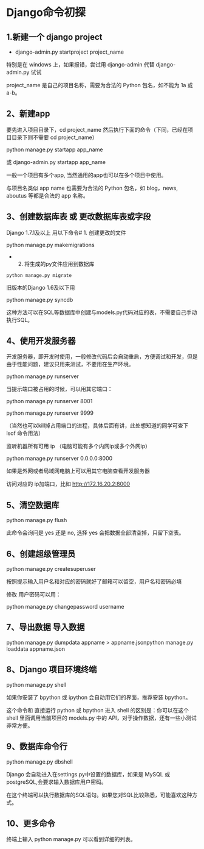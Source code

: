# Django命令初探

## 1.新建一个 django project

- django-admin.py startproject project_name

特别是在 windows 上，如果报错，尝试用 django-admin 代替 django-admin.py 试试

project_name 是自己的项目名称，需要为合法的 Python 包名，如不能为 1a 或 a-b。

## 2、新建app

要先进入项目目录下，cd project_name 然后执行下面的命令（下同，已经在项目目录下则不需要 cd project_name）

python manage.py startapp app_name

或 django-admin.py startapp app_name

一般一个项目有多个app, 当然通用的app也可以在多个项目中使用。

与项目名类似 app name 也需要为合法的 Python 包名，如 blog，news, aboutus 等都是合法的 app 名称。

## 3、创建数据库表 或 更改数据库表或字段

Django 1.7.1及以上 用以下命令# 1. 创建更改的文件

python manage.py makemigrations

- 2. 将生成的py文件应用到数据库

```
python manage.py migrate
```
 
旧版本的Django 1.6及以下用

python manage.py syncdb

这种方法可以在SQL等数据库中创建与models.py代码对应的表，不需要自己手动执行SQL。

## 4、使用开发服务器

开发服务器，即开发时使用，一般修改代码后会自动重启，方便调试和开发，但是由于性能问题，建议只用来测试，不要用在生产环境。

python manage.py runserver 

当提示端口被占用的时候，可以用其它端口：

python manage.py runserver 8001

python manage.py runserver 9999

（当然也可以kill掉占用端口的进程，具体后面有讲，此处想知道的同学可查下 lsof 命令用法）
 
监听机器所有可用 ip （电脑可能有多个内网ip或多个外网ip）

python manage.py runserver 0.0.0.0:8000

如果是外网或者局域网电脑上可以用其它电脑查看开发服务器

访问对应的 ip加端口，比如 http://172.16.20.2:8000

## 5、清空数据库

python manage.py flush

此命令会询问是 yes 还是 no, 选择 yes 会把数据全部清空掉，只留下空表。

## 6、创建超级管理员

python manage.py createsuperuser 

按照提示输入用户名和对应的密码就好了邮箱可以留空，用户名和密码必填
 
修改 用户密码可以用：

python manage.py changepassword username

## 7、导出数据 导入数据

python manage.py dumpdata appname > appname.jsonpython manage.py loaddata appname.json

## 8、Django 项目环境终端

python manage.py shell

如果你安装了 bpython 或 ipython 会自动用它们的界面，推荐安装 bpython。

这个命令和 直接运行 python 或 bpython 进入 shell 的区别是：你可以在这个 shell 里面调用当前项目的 models.py 中的 API，对于操作数据，还有一些小测试非常方便。

## 9、数据库命令行


python manage.py dbshell

Django 会自动进入在settings.py中设置的数据库，如果是 MySQL 或 postgreSQL,会要求输入数据库用户密码。

在这个终端可以执行数据库的SQL语句。如果您对SQL比较熟悉，可能喜欢这种方式。
## 10、更多命令

终端上输入 python manage.py 可以看到详细的列表。
